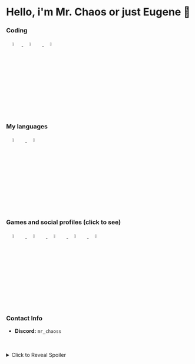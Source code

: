 # Hello, i'm Mr. Chaos or just Eugene 👋



### Coding

<a/>ㅤ<a>
<a href="https://haxe.org"> <img src="https://upload.wikimedia.org/wikipedia/commons/thumb/8/89/Haxe_logo.svg/800px-Haxe_logo.svg.png" width="5%"/> </a>
<a/>ㅤ<a>
<a href="https://html.spec.whatwg.org/"> <img src="https://i.imgur.com/94n31ta.png" width="5%" style="margin-right: 10px;"/> <a>
<a/>ㅤ<a>
<a href="https://drafts.csswg.org/"> <img src="https://upload.wikimedia.org/wikipedia/commons/thumb/6/62/CSS3_logo.svg/512px-CSS3_logo.svg.png?20210705212817" width="5%" style="margin-right: 10px;"/> </a>

### My languages

<a/>ㅤ<a>
<a href="https://en.wikipedia.org/wiki/Russian_language"> <img src="https://i.imgur.com/ukbpkb1.png" width="5%" style="margin-right: 10px;"/> </a>
<a/>ㅤ<a>
<a href="https://en.wikipedia.org/wiki/English_language"> <img src="https://i.imgur.com/wk7f8Ic.png" width="5%" style="margin-right: 10px;"/> </a>

### Games and social profiles (click to see)

<a/>ㅤ<a>
<a href="https://gamebanana.com/members/3160716"> <img src="https://images.gamebanana.com/static/img/favicon/256x256.png" width="5%" style="margin-right: 10px;"/> </a>
<a/>ㅤ<a>
<a href="https://youtube.com/@TheLeerName"> <img src="https://i.imgur.com/GUaL8pM.png" width="5%" style="margin-right: 10px;"/> </a>
<a/>ㅤ<a>
<a href="https://steamcommunity.com/profiles/76561199218536719/"> <img src="https://upload.wikimedia.org/wikipedia/commons/thumb/8/83/Steam_icon_logo.svg/640px-Steam_icon_logo.svg.png" width="5%" style="margin-right: 10px;"/> </a>
<a/>ㅤ<a>
<a href="https://open.spotify.com/user/312ethrxjgpdjizeescj6ktxu634?si=e7bbce3bc10141cd"> <img src="https://play-lh.googleusercontent.com/P2VMEenhpIsubG2oWbvuLGrs0GyyzLiDosGTg8bi8htRXg9Uf0eUtHiUjC28p1jgHzo" width="5%" style="margin-right: 10px;"/> </a>
<a/>ㅤ<a>
<a href="https://twitter.com/Mr_Chaos3"> <img src="https://seeklogo.com/images/T/twitter-x-logo-0339F999CF-seeklogo.com.png?v=638264860180000000" width="5%" style="margin-right: 10px;"/> </a>

### Contact Info

- **Discord:** `mr_chaoss`

<a/>ㅤ<a>
<details>
  <summary>Click to Reveal Spoiler</summary>
  
  **meow.**

</details>

